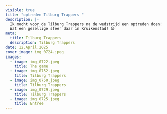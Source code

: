 ```yaml
---
visible: true
title: "optreden Tilburg Trappers "
description: |-
  Ik mocht voor de Tilburg Trappers na de wedstrijd een optreden doen!
  Wat een gezellige sfeer daar in Kruikenstad! 😁
meta:
  title: Tilburg Trappers
  description: Tilburg Trappers
date: 12.April.2025
cover_image: img_0724.jpeg
images:
  - image: img_0722.jpeg
    title: The game
  - image: img_0752.jpeg
    title: Tilburg Trappers
  - image: img_0750.jpeg
    title: Tilburg Trappers
  - image: img_0729.jpeg
    title: Tilburg Trappers
  - image: img_0725.jpeg
    title: Entree
---
```


